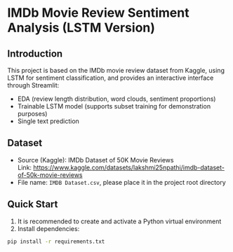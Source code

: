 # IMDb Movie Review Sentiment Analysis (LSTM Version)

## Introduction
This project is based on the IMDb movie review dataset from Kaggle, using LSTM for sentiment classification, and provides an interactive interface through Streamlit:
- EDA (review length distribution, word clouds, sentiment proportions)
- Trainable LSTM model (supports subset training for demonstration purposes)
- Single text prediction

## Dataset
- Source (Kaggle): IMDb Dataset of 50K Movie Reviews  
  Link: https://www.kaggle.com/datasets/lakshmi25npathi/imdb-dataset-of-50k-movie-reviews
- File name: `IMDB Dataset.csv`, please place it in the project root directory

## Quick Start
1. It is recommended to create and activate a Python virtual environment  
2. Install dependencies:
```bash
pip install -r requirements.txt
```